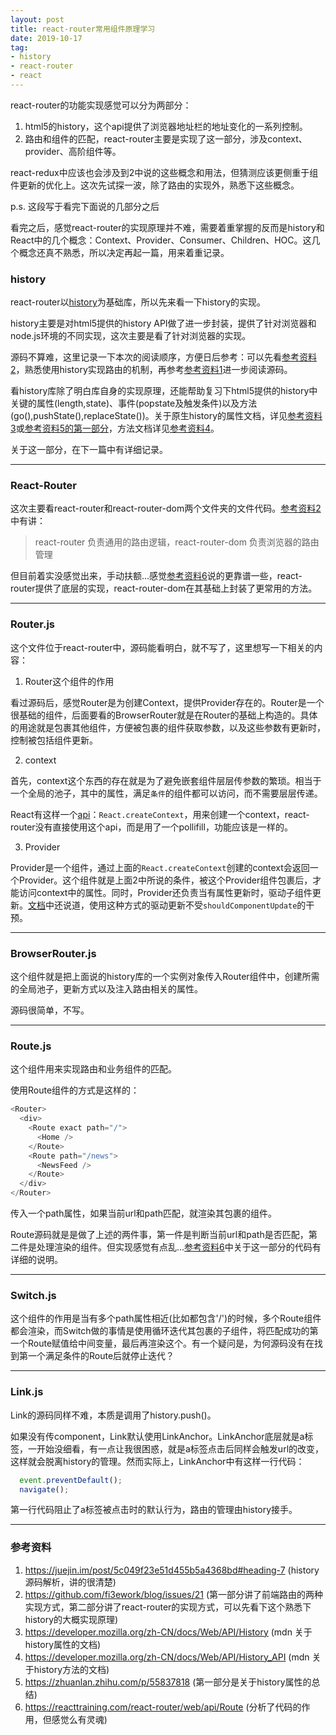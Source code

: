```yaml
---
layout: post
title: react-router常用组件原理学习
date: 2019-10-17
tag: 
- history
- react-router
- react
---
```


react-router的功能实现感觉可以分为两部分：

1. html5的history，这个api提供了浏览器地址栏的地址变化的一系列控制。
2. 路由和组件的匹配，react-router主要是实现了这一部分，涉及context、provider、高阶组件等。

react-redux中应该也会涉及到2中说的这些概念和用法，但猜测应该更侧重于组件更新的优化上。这次先试探一波，除了路由的实现外，熟悉下这些概念。

p.s. 这段写于看完下面说的几部分之后

看完之后，感觉react-router的实现原理并不难，需要着重掌握的反而是history和React中的几个概念：Context、Provider、Consumer、Children、HOC。这几个概念还真不熟悉，所以决定再起一篇，用来着重记录。

<!-- more -->

### history

react-router以[history](https://github.com/ReactTraining/history)为基础库，所以先来看一下history的实现。

history主要是对html5提供的history API做了进一步封装，提供了针对浏览器和node.js环境的不同实现，这次主要是看了针对浏览器的实现。

源码不算难，这里记录一下本次的阅读顺序，方便日后参考：可以先看[参考资料2](https://github.com/fi3ework/blog/issues/21)，熟悉使用history实现路由的机制，再参考[参考资料1](https://juejin.im/post/5c049f23e51d455b5a4368bd#heading-7)进一步阅读源码。

看history库除了明白库自身的实现原理，还能帮助复习下html5提供的history中关键的属性(length,state)、事件(popstate及触发条件)以及方法(go(),pushState(),replaceState())。关于原生history的属性文档，详见[参考资料3](https://developer.mozilla.org/zh-CN/docs/Web/API/History)或[参考资料5的第一部分](https://zhuanlan.zhihu.com/p/55837818)，方法文档详见[参考资料4](https://developer.mozilla.org/zh-CN/docs/Web/API/History_API)。

关于这一部分，在下一篇中有详细记录。

---

### React-Router

这次主要看react-router和react-router-dom两个文件夹的文件代码。[参考资料2](https://github.com/fi3ework/blog/issues/21)中有讲：

>react-router 负责通用的路由逻辑，react-router-dom 负责浏览器的路由管理

但目前着实没感觉出来，手动扶额...感觉[参考资料6](https://reacttraining.com/react-router/web/api/Route)说的更靠谱一些，react-router提供了底层的实现，react-router-dom在其基础上封装了更常用的方法。

---

### Router.js

这个文件位于react-router中，源码能看明白，就不写了，这里想写一下相关的内容：

1. Router这个组件的作用

  看过源码后，感觉Router是为创建Context，提供Provider存在的。Router是一个很基础的组件，后面要看的BrowserRouter就是在Router的基础上构造的。具体的用途就是包裹其他组件，方便被包裹的组件获取参数，以及这些参数有更新时，控制被包括组件更新。

2. context

  首先，context这个东西的存在就是为了避免嵌套组件层层传参数的繁琐。相当于一个全局的池子，其中的属性，满足`条件`的组件都可以访问，而不需要层层传递。

  React有这样一个[api](https://reactjs.org/docs/context.html#reactcreatecontext)：`React.createContext`，用来创建一个context，react-router没有直接使用这个api，而是用了一个pollifill，功能应该是一样的。

3. Provider

  Provider是一个组件，通过上面的`React.createContext`创建的context会返回一个Provider。这个组件就是上面2中所说的条件，被这个Provider组件包裹后，才能访问context中的属性。同时，Provider还负责当有属性更新时，驱动子组件更新。[文档](https://reactjs.org/docs/context.html#contextprovider)中还说道，使用这种方式的驱动更新不受`shouldComponentUpdate`的干预。

---

### BrowserRouter.js

这个组件就是把上面说的history库的一个实例对象传入Router组件中，创建所需的全局池子，更新方式以及注入路由相关的属性。

源码很简单，不写。

---

### Route.js

这个组件用来实现路由和业务组件的匹配。

使用Route组件的方式是这样的：

```js
<Router>
  <div>
    <Route exact path="/">
      <Home />
    </Route>
    <Route path="/news">
      <NewsFeed />
    </Route>
  </div>
</Router>
```
传入一个path属性，如果当前url和path匹配，就渲染其包裹的组件。

Route源码就是是做了上述的两件事，第一件是判断当前url和path是否匹配，第二件是处理渲染的组件。但实现感觉有点乱...[参考资料6](https://reacttraining.com/react-router/web/api/Route)中关于这一部分的代码有详细的说明。

---

### Switch.js

这个组件的作用是当有多个path属性相近(比如都包含'/')的时候，多个Route组件都会渲染，而Switch做的事情是使用循环迭代其包裹的子组件，将匹配成功的第一个Route赋值给中间变量，最后再渲染这个。有一个疑问是，为何源码没有在找到第一个满足条件的Route后就停止迭代？

---

### Link.js

Link的源码同样不难，本质是调用了history.push()。

如果没有传component，Link默认使用LinkAnchor。LinkAnchor底层就是a标签，一开始没细看，有一点让我很困惑，就是a标签点击后同样会触发url的改变，这样就会脱离history的管理。然而实际上，LinkAnchor中有这样一行代码：

```js
  event.preventDefault();
  navigate();
```

第一行代码阻止了a标签被点击时的默认行为，路由的管理由history接手。

---

### 参考资料
1. https://juejin.im/post/5c049f23e51d455b5a4368bd#heading-7 (history源码解析，讲的很清楚)
2. https://github.com/fi3ework/blog/issues/21 (第一部分讲了前端路由的两种实现方式，第二部分讲了react-router的实现方式，可以先看下这个熟悉下history的大概实现原理)
3. https://developer.mozilla.org/zh-CN/docs/Web/API/History (mdn 关于history属性的文档)
4. https://developer.mozilla.org/zh-CN/docs/Web/API/History_API (mdn 关于history方法的文档)
5. https://zhuanlan.zhihu.com/p/55837818 (第一部分是关于history属性的总结)
6. https://reacttraining.com/react-router/web/api/Route (分析了代码的作用，但感觉么有灵魂)